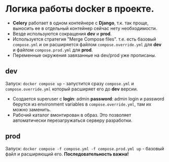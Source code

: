 # Логика работы docker в проекте.
- **Celery** работает в одном контейнере с **Django**, т.к. так проще, выносить ее в отдельный контейнер сейчас нету необходимости.
- Везде используются сокращения **dev** и **prod**.
- Используется стратегия "Merge Compose files". т.е. есть базовый `compose.yml` и он расширяется файлом `compose.override.yml` для **dev** и файлом `compose.prod.yml` для **prod**.
- Переменные окружения завязанные на dev/prod уже прописаны.

## dev
Запуск: `docker compose up` - запустится сразу `compose.yml` и `compose.override.yml` который расширяет его до **dev** версии.

- Создается superuser с **login**: admin **password**: admin
  login и password берутся из environment variables в `compose.override.yml`, там их можно заменить.
- Рабочий каталог вмонтирован в образ. Это позволяет автоматически перезагружаться серверу разработки.

## prod
Запуск: `docker compose -f compose.yml -f compose.prod.yml up` - базовый файл и расширяющий его. __Последовательность важна!__
